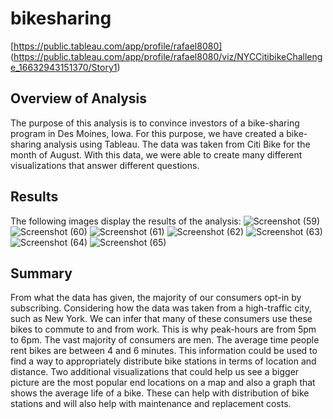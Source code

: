 # bikesharing
[https://public.tableau.com/app/profile/rafael8080] (https://public.tableau.com/app/profile/rafael8080/viz/NYCCitibikeChallenge_16632943151370/Story1)
## Overview of Analysis
The purpose of this analysis is to convince investors of a bike-sharing program in Des Moines, Iowa. For this purpose, we have created a bike-sharing analysis using Tableau. The data was taken from Citi Bike for the month of August. With this data, we were able to create many different visualizations that answer different questions.
## Results
The following images display the results of the analysis:
![Screenshot (59)](https://user-images.githubusercontent.com/106933029/190542623-86d38421-d586-44b1-834d-4fe2bd623a8f.png)
![Screenshot (60)](https://user-images.githubusercontent.com/106933029/190542647-b9f8cf7b-f3a6-46b3-9bb1-b80fe7cabdff.png)
![Screenshot (61)](https://user-images.githubusercontent.com/106933029/190542664-b878a796-91bb-4bb1-a760-6ca2e96b4f49.png)
![Screenshot (62)](https://user-images.githubusercontent.com/106933029/190542676-f893888d-d197-48ed-80bb-48e5358550fa.png)
![Screenshot (63)](https://user-images.githubusercontent.com/106933029/190542690-047de6a6-ca12-402d-8429-c39565a6d993.png)
![Screenshot (64)](https://user-images.githubusercontent.com/106933029/190542705-ba7c87d5-0b36-421b-bdff-a9c58de718d5.png)
![Screenshot (65)](https://user-images.githubusercontent.com/106933029/190542835-cbae381e-b214-465d-a33d-6b98b25d4c27.png)

## Summary
From what the data has given, the majority of our consumers opt-in by subscribing. Considering how the data was taken from a high-traffic city, such as New York. We can infer that many of these consumers use these bikes to commute to and from work. This is why peak-hours are from 5pm to 6pm. The vast majority of consumers are men. The average time people rent bikes are between 4 and 6 minutes. This information could be used to find a way to appropriately distribute bike stations in terms of location and distance. Two additional visualizations that could help us see a bigger picture are the most popular end locations on a map and also a graph that shows the average life of a bike. These can help with distribution of bike stations and will also help with maintenance and replacement costs.
